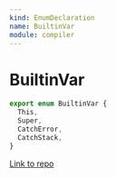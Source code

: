 ```yaml
---
kind: EnumDeclaration
name: BuiltinVar
module: compiler
---
```


# BuiltinVar

```ts
export enum BuiltinVar {
  This,
  Super,
  CatchError,
  CatchStack,
}
```

[Link to repo](https://github.com/timdeschryver/angular/blob/master/packages/compiler/src/output/output_ast.ts#L257-L262)
